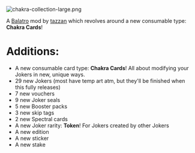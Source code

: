 ![chakra-collection-large.png](https://i.postimg.cc/7PCW3DQ2/chakra-collection-large.png)

A [Balatro](https://store.steampowered.com/app/2379780/Balatro/) mod by [tazzan](https://tazzan.carrd.co/) which revolves around a new consumable type: **Chakra Cards**!

# Additions:
- A new consumable card type: **Chakra Cards**! All about modifying your Jokers in new, unique ways.
- 29 new Jokers (most have temp art atm, but they'll be finished when this fully releases)
- 7 new vouchers
- 9 new Joker seals
- 5 new Booster packs
- 3 new skip tags
- 2 new Spectral cards
- A new Joker rarity: **Token**! For Jokers created by other Jokers
- A new edition
- A new sticker
- A new stake
